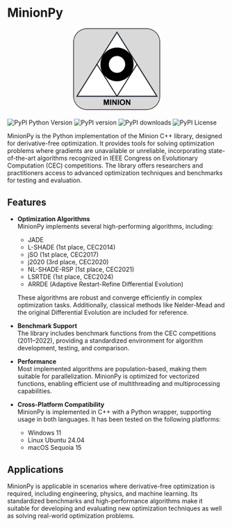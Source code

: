 # MinionPy

<div align="center">
  <img src="https://github.com/khoirulmuzakka/Minion/raw/main/docs/minion_logo.png" alt="Logo" width="200" />
</div>


![PyPI Python Version](https://img.shields.io/pypi/pyversions/minionpy)
![PyPI version](https://img.shields.io/pypi/v/minionpy.svg)
![PyPI downloads](https://img.shields.io/pypi/dm/minionpy.svg)
![PyPI License](https://img.shields.io/pypi/l/minionpy.svg)

MinionPy is the Python implementation of the Minion C++ library, designed for derivative-free optimization. It provides tools for solving optimization problems where gradients are unavailable or unreliable, incorporating state-of-the-art algorithms recognized in IEEE Congress on Evolutionary Computation (CEC) competitions. The library offers researchers and practitioners access to advanced optimization techniques and benchmarks for testing and evaluation.

## Features

- **Optimization Algorithms**  
  MinionPy implements several high-performing algorithms, including:
  - JADE
  - L-SHADE (1st place, CEC2014)
  - jSO (1st place, CEC2017)
  - j2020 (3rd place, CEC2020)
  - NL-SHADE-RSP (1st place, CEC2021)
  - LSRTDE (1st place, CEC2024)
  - ARRDE (Adaptive Restart-Refine Differential Evolution)  

  These algorithms are robust and converge efficiently in complex optimization tasks. Additionally, classical methods like Nelder-Mead and the original Differential Evolution are included for reference.

- **Benchmark Support**  
  The library includes benchmark functions from the CEC competitions (2011–2022), providing a standardized environment for algorithm development, testing, and comparison.

- **Performance**  
  Most implemented algorithms are population-based, making them suitable for parallelization. MinionPy is optimized for vectorized functions, enabling efficient use of multithreading and multiprocessing capabilities.

- **Cross-Platform Compatibility**  
  MinionPy is implemented in C++ with a Python wrapper, supporting usage in both languages. It has been tested on the following platforms:
  - Windows 11
  - Linux Ubuntu 24.04
  - macOS Sequoia 15  

## Applications

MinionPy is applicable in scenarios where derivative-free optimization is required, including engineering, physics, and machine learning. Its standardized benchmarks and high-performance algorithms make it suitable for developing and evaluating new optimization techniques as well as solving real-world optimization problems.
